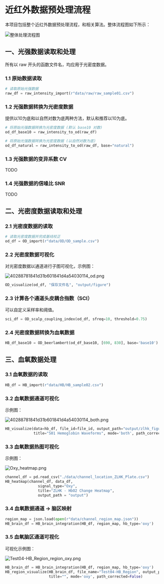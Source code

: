 # 近红外数据预处理流程

本项目包括整个近红外数据预处理流程，和相关算法。整体流程图如下所示：

![整体处理流程图](flowchart.png)

## 一、光强数据读取和处理

所有以 raw 开头的函数文件名，均应用于光密度数据。

### 1.1 原始数据读取

```Python
# 读取原始光强数据
raw_df = raw_intensity_import(r"data/raw/raw_sample01.csv")
```
### 1.2 光强数据转换为光密度数据

提供以10为底和以自然对数为底两种方法，默认和推荐以10为底。

```Python
# 将原始光强数据转换为光密度数据 (默认 base10 对数)
od_df_base10 = raw_intensity_to_od(raw_df)

# 将原始光强数据转换为光密度数据 (以自然对数为底)
od_df_natural = raw_intensity_to_od(raw_df, base="natural")
```
### 1.3 光强数据的变异系数 CV

TODO

### 1.4 光强数据的信噪比 SNR

TODO

## 二、光密度数据读取和处理

### 2.1 光密度数据的读取

```Python
# 读取光密度数据并完成基线校正
od_df = OD_import(r"data/OD/OD_sample.csv")
```

### 2.2 光密度数据可视化

对光密度数据以通道进行子图可视化，示例图：

![40288781841d31b601841d4a54030114_od.png](https://s2.loli.net/2025/06/17/h8bxRVqNelYOgBf.png)

```Python
OD_visualize(od_df, "保存文件名", "output/figure")
```

### 2.3 计算各个通道头皮耦合指数（SCI）

可以自定义采样率和阈值。

```Python
sci_df = OD_scalp_coupling_index(od_df, sfreq=10, threshold=0.75)
```

### 2.4 光密度数据转换为血氧数据

```Python
HB_df_base10 = OD_beerlambert(od_df_base10, [690, 830], base='base10')
```

## 三、血氧数据处理

### 3.1 血氧数据的读取

```Python
HB_df = HB_import(r"data/HB/HB_sample02.csv")
```

### 3.2 血氧数据通道可视化

示例图：

![40288781841d31b601841d4a54030114_both.png](https://s2.loli.net/2025/06/17/fIaS8Et4A1CkQGh.png)

```Python
HB_visualize(data=hb_df, file_id=file_id, output_path="output/zlhk_figures/oxy",
             title="S01 Hemoglobin Waveforms", mode='both', path_corrected=True)
```

### 3.3 血氧数据热图可视化

示例图：

![Oxy_heatmap.png](https://s2.loli.net/2025/06/17/YwMN7Z8ECsbWAdj.png)

```Python
channel_df = pd.read_csv("./data/channel_location_ZLHK_Plate.csv")
HB_heatmap(channel_df, data_df,
               signal_type="Oxy",
               title="ZLHK - HbO2 Change Heatmap",
               output_path = "output")
```

### 3.4 血氧数据通道 -> 脑区映射

```Python
region_map = json.load(open(r"data/channel_region_map.json"))
HB_brain_df = HB_brain_integration(HB_df, region_map, hb_type='oxy')
```

### 3.5 血氧脑区通道可视化

可视化示例图：

![Test04-HB_Region_region_oxy.png](https://s2.loli.net/2025/06/23/baCt9LnyDfF1iBV.png)

```Python
HB_brain_df = HB_brain_integration(HB_df, region_map, hb_type='oxy')
HB_region_visualize(HB_brain_df, file_name="Test04-HB_Region", output_path="output/figure",
                    title="", mode='oxy', path_corrected=False)
```
